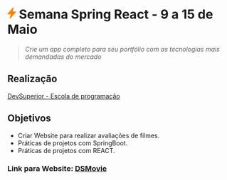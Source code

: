 # ![DevSuperior logo](https://raw.githubusercontent.com/devsuperior/bds-assets/main/ds/devsuperior-logo-small.png) Semana Spring React - 9 a 15 de Maio
>  *Crie um app completo para seu portfólio com as tecnologias mais demandadas do mercado*

## Realização
[DevSuperior - Escola de programação](https://devsuperior.com.br)

## Objetivos
- Criar Website para realizar avaliações de filmes.
- Práticas de projetos com SpringBoot.
- Práticas de projetos com REACT.

### Link para Website: [DSMovie](https://vitor-dsmovie-0.netlify.app/)
